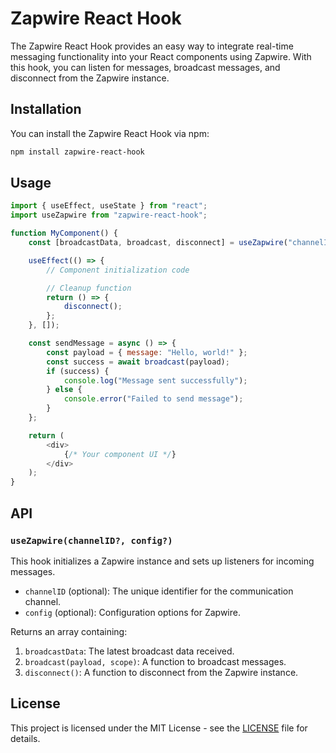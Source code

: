 
# Zapwire React Hook

The Zapwire React Hook provides an easy way to integrate real-time messaging functionality into your React components using Zapwire. With this hook, you can listen for messages, broadcast messages, and disconnect from the Zapwire instance.

## Installation

You can install the Zapwire React Hook via npm:

```bash
npm install zapwire-react-hook
```

## Usage

```javascript
import { useEffect, useState } from "react";
import useZapwire from "zapwire-react-hook";

function MyComponent() {
    const [broadcastData, broadcast, disconnect] = useZapwire("channelID", { /* optional config */ });

    useEffect(() => {
        // Component initialization code

        // Cleanup function
        return () => {
            disconnect();
        };
    }, []);

    const sendMessage = async () => {
        const payload = { message: "Hello, world!" };
        const success = await broadcast(payload);
        if (success) {
            console.log("Message sent successfully");
        } else {
            console.error("Failed to send message");
        }
    };

    return (
        <div>
            {/* Your component UI */}
        </div>
    );
}
```

## API

### `useZapwire(channelID?, config?)`

This hook initializes a Zapwire instance and sets up listeners for incoming messages.

- `channelID` (optional): The unique identifier for the communication channel.
- `config` (optional): Configuration options for Zapwire.

Returns an array containing:
1. `broadcastData`: The latest broadcast data received.
2. `broadcast(payload, scope)`: A function to broadcast messages.
3. `disconnect()`: A function to disconnect from the Zapwire instance.

## License

This project is licensed under the MIT License - see the [LICENSE](LICENSE) file for details.
```

